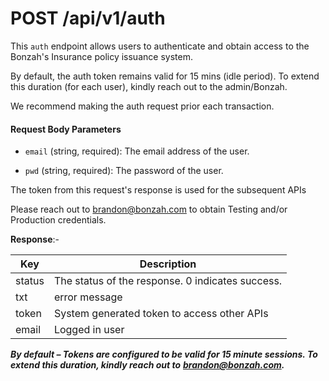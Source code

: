 # POST /api/v1/auth

This `auth` endpoint allows users to authenticate and obtain access to the Bonzah's Insurance policy issuance system.

By default, the auth token remains valid for 15 mins (idle period). To extend this duration (for each user), kindly reach out to the admin/Bonzah.

We recommend making the auth request prior each transaction.

#### Request Body Parameters

- `email` (string, required): The email address of the user.
    
- `pwd` (string, required): The password of the user.
    

The token from this request's response is used for the subsequent APIs

Please reach out to [brandon@bonzah.com](https://mailto:brandon@bonzah.com) to obtain Testing and/or Production credentials.

**Response**:-

| Key | Description |
| --- | --- |
| status | The status of the response. 0 indicates success. |
| txt | error message |
| token | System generated token to access other APIs |
| email | Logged in user |

_**By default – Tokens are configured to be valid for 15 minute sessions. To extend this duration, kindly reach out to**_ [<i><b>brandon@bonzah.com</b></i>](https://mailto:brandon@bonzah.com)_**.**_
